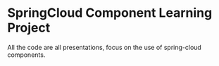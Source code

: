 # SpringCloud Component Learning Project

All the code are all presentations, focus on the use of spring-cloud components.
